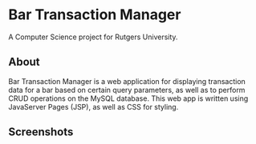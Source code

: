 # Bar Transaction Manager
A Computer Science project for Rutgers University.
## About

Bar Transaction Manager is a web application for displaying transaction data for a bar based on certain query parameters, as well as to perform CRUD operations on the MySQL database. This web app is written using JavaServer Pages (JSP), as well as CSS for styling.

## Screenshots
